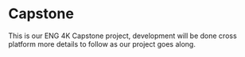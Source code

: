 # Capstone

This is our ENG 4K Capstone project, development will be done cross platform more details to follow as our project goes along. 
